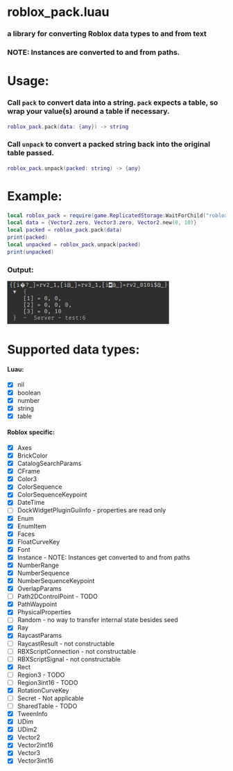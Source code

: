 # roblox_pack.luau
### a library for converting Roblox data types to and from text

### NOTE: Instances are converted to and from paths.
# Usage:
### Call `pack` to convert data into a string. `pack` expects a table, so wrap your value(s) around a table if necessary.
```lua
roblox_pack.pack(data: {any}) -> string
```
### Call `unpack` to convert a packed string back into the original table passed.
```lua
roblox_pack.unpack(packed: string) -> {any}
```

# Example:
```lua
local roblox_pack = require(game.ReplicatedStorage:WaitForChild("roblox_pack"))
local data = {Vector2.zero, Vector3.zero, Vector2.new(0, 10)}
local packed = roblox_pack.pack(data)
print(packed)
local unpacked = roblox_pack.unpack(packed)
print(unpacked)
```
### Output:
![example output](assets/example_output.png)

# Supported data types:
#### Luau:
- [x] nil
- [x] boolean
- [x] number
- [x] string
- [x] table

#### Roblox specific:
- [x] Axes
- [x] BrickColor
- [x] CatalogSearchParams
- [x] CFrame
- [x] Color3
- [x] ColorSequence
- [x] ColorSequenceKeypoint
- [x] DateTime
- [ ] DockWidgetPluginGuiInfo - properties are read only
- [x] Enum
- [x] EnumItem
- [x] Faces
- [x] FloatCurveKey
- [x] Font
- [x] Instance - NOTE: Instances get converted to and from paths
- [x] NumberRange
- [x] NumberSequence
- [x] NumberSequenceKeypoint
- [x] OverlapParams
- [ ] Path2DControlPoint - TODO
- [x] PathWaypoint
- [x] PhysicalProperties
- [ ] Random - no way to transfer internal state besides seed
- [x] Ray
- [x] RaycastParams
- [ ] RaycastResult - not constructable
- [ ] RBXScriptConnection - not constructable
- [ ] RBXScriptSignal - not constructable
- [x] Rect
- [ ] Region3 - TODO
- [ ] Region3int16 - TODO
- [x] RotationCurveKey
- [ ] Secret - Not applicable 
- [ ] SharedTable - TODO
- [x] TweenInfo
- [x] UDim
- [x] UDim2
- [x] Vector2
- [x] Vector2int16
- [x] Vector3
- [x] Vector3int16
